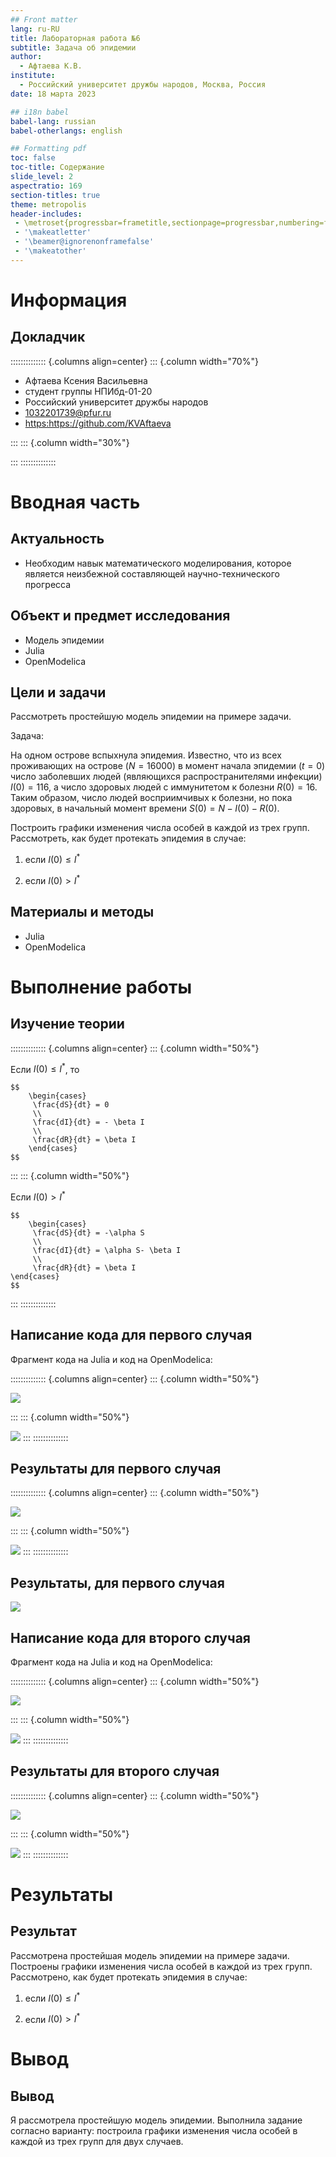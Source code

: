 ```yaml
---
## Front matter
lang: ru-RU
title: Лабораторная работа №6
subtitle: Задача об эпидемии
author:
  - Афтаева К.В.
institute:
  - Российский университет дружбы народов, Москва, Россия
date: 18 марта 2023

## i18n babel
babel-lang: russian
babel-otherlangs: english

## Formatting pdf
toc: false
toc-title: Содержание
slide_level: 2
aspectratio: 169
section-titles: true
theme: metropolis
header-includes:
 - \metroset{progressbar=frametitle,sectionpage=progressbar,numbering=fraction}
 - '\makeatletter'
 - '\beamer@ignorenonframefalse'
 - '\makeatother'
---
```


# Информация

## Докладчик

:::::::::::::: {.columns align=center}
::: {.column width="70%"}

  * Афтаева Ксения Васильевна
  * студент группы НПИбд-01-20
  * Российский университет дружбы народов
  * [1032201739@pfur.ru](mailto:1032201739@pfur.ru)
  * <https:https://github.com/KVAftaeva>

:::
::: {.column width="30%"}

:::
::::::::::::::

# Вводная часть

## Актуальность

- Необходим навык математического моделирования, которое является неизбежной составляющей научно-технического прогресса

## Объект и предмет исследования

- Модель эпидемии
- Julia
- OpenModelica

## Цели и задачи

Рассмотреть простейшую модель эпидемии на примере задачи.

Задача:

На одном острове вспыхнула эпидемия. Известно, что из всех проживающих
на острове ($N=16 000$) в момент начала эпидемии ($t=0$) число заболевших людей
(являющихся распространителями инфекции) $I(0)=116$, а число здоровых людей с
иммунитетом к болезни $R(0)=16$. Таким образом, число людей восприимчивых к
болезни, но пока здоровых, в начальный момент времени $S(0)=N-I(0)-R(0)$.

Построить графики изменения числа особей в каждой из трех групп.
Рассмотреть, как будет протекать эпидемия в случае:

1. если $I(0) \leq I^*$

2. если $I(0) > I^*$


## Материалы и методы

- Julia
- OpenModelica


# Выполнение работы

## Изучение теории

:::::::::::::: {.columns align=center}
::: {.column width="50%"}

Если $I(0) \leq I^*$, то 

	$$
   		\begin{cases}
    	 \frac{dS}{dt} = 0
     	 \\
     	 \frac{dI}{dt} = - \beta I
	 	 \\
	 	 \frac{dR}{dt} = \beta I
   		\end{cases}
	$$ 

:::
::: {.column width="50%"}

  Если $I(0) > I^*$ 

	$$
   		\begin{cases}
     	 \frac{dS}{dt} = -\alpha S
     	 \\
     	 \frac{dI}{dt} = \alpha S- \beta I
	 	 \\
	 	 \frac{dR}{dt} = \beta I
   	\end{cases}
	$$ 

:::
::::::::::::::

## Написание кода для первого случая

Фрагмент кода на Julia и код на OpenModelica:

:::::::::::::: {.columns align=center}
::: {.column width="50%"}

![](image/code_jl.png)

:::
::: {.column width="50%"}

![](image/code_om.png)
:::
::::::::::::::

## Результаты для первого случая

:::::::::::::: {.columns align=center}
::: {.column width="50%"}

![](image/first.png)

:::
::: {.column width="50%"}

![](image/first_om.png)
:::
::::::::::::::

## Результаты, для первого случая

![](image/ir_f.png)


## Написание кода для второго случая

Фрагмент кода на Julia и код на OpenModelica:

:::::::::::::: {.columns align=center}
::: {.column width="50%"}

![](image/code2_jl.png)

:::
::: {.column width="50%"}

![](image/code2_om.png)
:::
::::::::::::::

## Результаты для второго случая

:::::::::::::: {.columns align=center}
::: {.column width="50%"}

![](image/second.png)

:::
::: {.column width="50%"}

![](image/second_om.png)
:::
::::::::::::::

# Результаты

## Результат

Рассмотрена простейшая модель эпидемии на примере задачи. Построены графики изменения числа особей в каждой из трех групп.
Рассмотрено, как будет протекать эпидемия в случае:

1. если $I(0) \leq I^*$

2. если $I(0) > I^*$


# Вывод

## Вывод

Я рассмотрела простейшую модель эпидемии. Выполнила задание согласно варианту: построила графики изменения числа особей в каждой из трех групп для двух случаев.